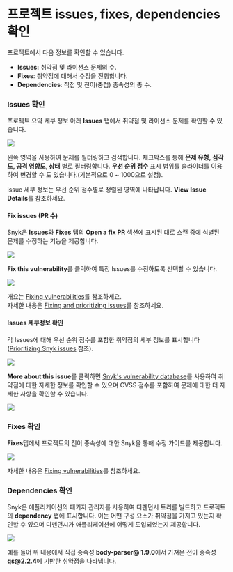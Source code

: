 # 프로젝트 issues, fixes, dependencies 확인

프로젝트에서 다음 정보를 확인할 수 있습니다.

* **Issues:** 취약점 및 라이선스 문제의 수.
* **Fixes**: 취약점에 대해서 수정을 진행합니다.
* **Dependencies**: 직접 및 전이(충첩) 종속성의 총 수.

### Issues 확인 &#x20;

프로젝트 요약 세부 정보 아래 **Issues** 탭에서 취약점 및 라이선스 문제를 확인할 수 있습니다.

![](<../../.gitbook/assets/Screenshot 2021-10-19 at 11.49.30.png>)

왼쪽 영역을 사용하여 문제를 필터링하고 검색합니다. 체크박스를 통해 **문제 유형, 심각도, 공격 영향도, 상태** 별로 필터링합니다. **우선 순위 점수** 표시 범위를 슬라이더를 이용하여 변경할 수 도 있습니다.(기본적으로 0 \~ 1000으로 설정).

issue 세부 정보는 우선 순위 점수별로 정렬된 영역에 나타납니다. **View Issue Details**를 참조하세요.

#### Fix issues (PR 수)

Snyk은 **Issues**와 **Fixes** 탭의 **Open a fix PR** 섹션에 표시된 대로 스캔 중에 식별된 문제를 수정하는 기능을 제공합니다.

![](../../.gitbook/assets/image27.png)

**Fix this vulnerability**를 클릭하여 특정 Issues를 수정하도록 선택할 수 있습니다.

![](../../.gitbook/assets/image26.png)

개요는 [Fixing vulnerabilities](https://docs.snyk.io/snyk-open-source/open-source-basics/fixing-vulnerabilities)를 참조하세요.\
자세한 내용은 [Fixing and prioritizing issues](https://docs.snyk.io/fixing-and-prioritizing-issues)를 참조하세요.

#### Issues 세부정보 확인

각 Issues에 대해 우선 순위 점수를 포함한 취약점의 세부 정보를 표시합니다([Prioritizing Snyk issues](https://docs.snyk.io/fixing-and-prioritizing-issues/starting-to-fix-vulnerabilities/snyk-priority-score) 참조).

![](../../.gitbook/assets/image12.png)

**More about this issue**를 클릭하면 [Snyk's vulnerability database](https://snyk.io/product/vulnerability-database/)를 사용하여 취약점에 대한 자세한 정보를 확인할 수 있으며 CVSS 점수를 포함하여 문제에 대한 더 자세한 사항을 확인할 수 있습니다.

![](../../.gitbook/assets/image15.png)

### Fixes 확인

**Fixes**탭에서 프로젝트의 전이 종속성에 대한 Snyk을 통해 수정 가이드를 제공합니다.

![](<../../.gitbook/assets/Screenshot 2021-10-19 at 11.57.07.png>)

자세한 내용은 [Fixing vulnerabilities](../../products/snyk-open-source/open-source-basics/fixing-vulnerabilities.md)를 참조하세요.

### Dependencies 확인

Snyk은 애플리케이션의 패키지 관리자를 사용하여 디펜던시 트리를 빌드하고 프로젝트의 **dependency** 탭에 표시합니다. 이는 어떤 구성 요소가 취약점을 가지고 있는지 확인할 수 있으며 디펜던시가 애플리케이션에 어떻게 도입되었는지 제공합니다.

![](../../.gitbook/assets/image23.png)

예를 들어 위 내용에서 직접 종속성 **body-parser@ 1.9.0**에서 가져온 전이 종속성 **qs@2.2.4**에 기반한 취약점을 나타냅니다.
